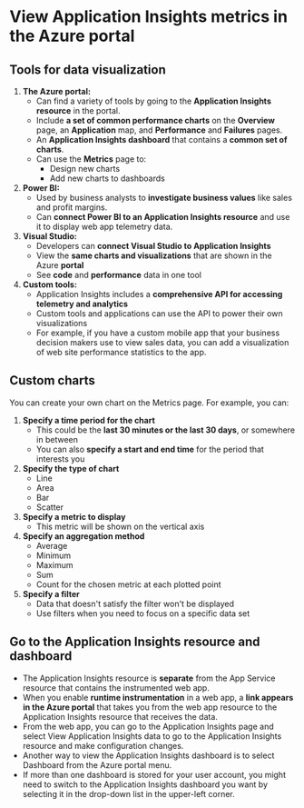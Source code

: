 # View Application Insights metrics in the Azure portal

## Tools for data visualization

1. **The Azure portal:**
    * Can find a variety of tools by going to the **Application Insights resource** in the portal.
    * Include **a set of common performance charts** on the **Overview** page, an **Application** map, and **Performance** and **Failures** pages.
    * An **Application Insights dashboard** that contains a **common set of charts**.
    * Can use the **Metrics** page to:
        * Design new charts
        * Add new charts to dashboards
2. **Power BI:**
    * Used by business analysts to **investigate business values** like sales and profit margins.
    * Can **connect Power BI to an Application Insights resource** and use it to display web app telemetry data.
3. **Visual Studio:**
    * Developers can **connect Visual Studio to Application Insights**
    * View the **same charts and visualizations** that are shown in the Azure **portal**
    * See **code** and **performance** data in one tool
4. **Custom tools:**
    * Application Insights includes a **comprehensive API for accessing telemetry and analytics**
    * Custom tools and applications can use the API to power their own visualizations
    * For example, if you have a custom mobile app that your business decision makers use to view sales data, you can add a visualization of web site performance statistics to the app.

## Custom charts

You can create your own chart on the Metrics page. For example, you can:

1. **Specify a time period for the chart**
    * This could be the **last 30 minutes or the last 30 days**, or somewhere in between
    * You can also **specify a start and end time** for the period that interests you
2. **Specify the type of chart**
    * Line
    * Area
    * Bar
    * Scatter
3. **Specify a metric to display**
    * This metric will be shown on the vertical axis
4. **Specify an aggregation method**
    * Average
    * Minimum
    * Maximum
    * Sum
    * Count for the chosen metric at each plotted point
5. **Specify a filter**
    * Data that doesn't satisfy the filter won't be displayed
    * Use filters when you need to focus on a specific data set

## Go to the Application Insights resource and dashboard

* The Application Insights resource is **separate** from the App Service resource that contains the instrumented web app.
* When you enable **runtime instrumentation** in a web app, a **link appears in the Azure portal** that takes you from the web app resource to the Application Insights resource that receives the data.
* From the web app, you can go to the Application Insights page and select View Application Insights data to go to the Application Insights resource and make configuration changes.
* Another way to view the Application Insights dashboard is to select Dashboard from the Azure portal menu.
* If more than one dashboard is stored for your user account, you might need to switch to the Application Insights dashboard you want by selecting it in the drop-down list in the upper-left corner.
